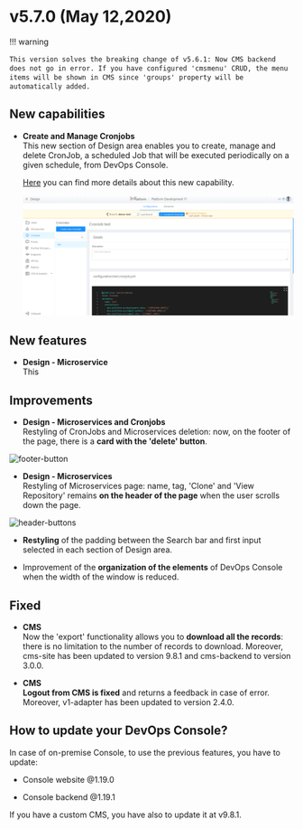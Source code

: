 # v5.7.0 (May 12,2020)

!!! warning

    This version solves the breaking change of v5.6.1: Now CMS backend does not go in error. If you have configured 'cmsmenu' CRUD, the menu items will be shown in CMS since 'groups' property will be automatically added.

## New capabilities

* **Create and Manage Cronjobs**        
  This new section of Design area enables you to create, manage and delete CronJob, a scheduled Job that will be executed periodically on a given schedule, from DevOps Console. 
  
  [Here](https://docs.mia-platform.eu/development_suite/api-console/api-design/jobs-cronjob/) you can find more details about this new capability.

  ![test-cronjobs](img/test-cronjobs.png)

## New features

* **Design - Microservice**        
  This



## Improvements

* **Design - Microservices and Cronjobs**      
  Restyling of CronJobs and Microservices deletion: now, on the footer of the page, there is a **card with the 'delete' button**.

![footer-button]()

* **Design - Microservices**      
  Restyling of Microservices page: name, tag, 'Clone' and 'View Repository' remains **on the header of the page** when the user scrolls down the page.

![header-buttons]()

* **Restyling** of the padding between the Search bar and first input selected in each section of Design area. 
  
* Improvement of the **organization of the elements** of DevOps Console when the width of the window is reduced.

## Fixed

* **CMS**     
  Now the 'export' functionality allows you to **download all the records**: there is no limitation to the number of records to download. Moreover, cms-site has been updated to version 9.8.1 and cms-backend to version 3.0.0.

* **CMS**     
  **Logout from CMS is fixed** and returns a feedback in case of error. Moreover, v1-adapter has been updated to version 2.4.0.

## How to update your DevOps Console?

In case of on-premise Console, to use the previous features, you have to update:  

* Console website @1.19.0

* Console backend @1.19.1

If you have a custom CMS, you have also to update it at v9.8.1.
